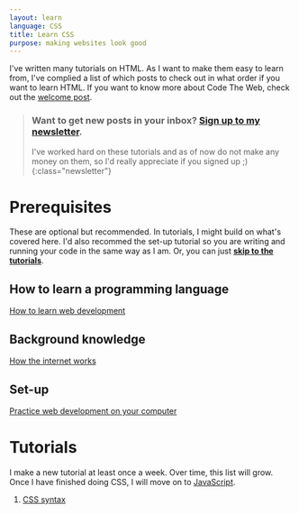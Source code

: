 ```yaml
---
layout: learn
language: CSS
title: Learn CSS
purpose: making websites look good
---
```

I've written many tutorials on HTML. As I want to make them easy to learn from, I've complied a list of which posts to check out in what order if you want to learn HTML. If you want to know more about Code The Web, check out the [welcome post][welcome].

> ### Want to get new posts in your inbox? [Sign up to my newsletter][newsletter].
> I've worked hard on these tutorials and as of now do not make any money on them, so I'd really appreciate if you signed up ;)
{:class="newsletter"}

# Prerequisites
These are optional but recommended. In tutorials, I might build on what's covered here. I'd also recommed the set-up tutorial so you are writing and running your code in the same way as I am. Or, you can just **[skip to the tutorials](#tutorials)**.
## How to learn a programming language
[How to learn web development][p1]

## Background knowledge
[How the internet works][p2]

## Set-up
[Practice web development on your computer][p3]

# Tutorials
I make a new tutorial at least once a week. Over time, this list will grow. Once I have finished doing CSS, I will move on to [JavaScript][js].
1. [CSS syntax][t1]


[newsletter]: {{site.newsletter}}

[welcome]: /2017/09/29/welcome/
[p1]: /2017/10/04/how-to-learn-web-development/
[p2]: /2017/10/05/how-the-internet-works/
[p3]: /2017/10/06/web-development-on-your-computer/

[t1]: /2017/11/11/css-syntax/

[js]: /learn/javascript

[newsletter]: {{site.newsletter}}